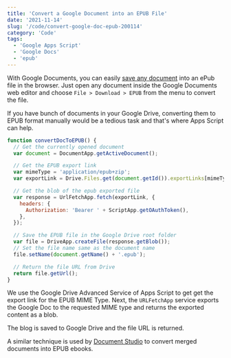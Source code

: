 ```yaml
---
title: 'Convert a Google Document into an EPUB File'
date: '2021-11-14'
slug: '/code/convert-google-doc-epub-200114'
category: 'Code'
tags:
  - 'Google Apps Script'
  - 'Google Docs'
  - 'epub'
---
```


With Google Documents, you can easily [save any document](/internet/convert-docs-to-epub-ebooks/29103/) into an ePub file in the browser. Just open any document inside the Google Documents web editor and choose `File > Download > EPUB` from the menu to convert the file.

If you have bunch of documents in your Google Drive, converting them to EPUB format manually would be a tedious task and that's where Apps Script can help.

```javascript
function convertDocToEPUB() {
  // Get the currently opened document
  var document = DocumentApp.getActiveDocument();

  // Get the EPUB export link
  var mimeType = 'application/epub+zip';
  var exportLink = Drive.Files.get(document.getId()).exportLinks[mimeType];

  // Get the blob of the epub exported file
  var response = UrlFetchApp.fetch(exportLink, {
    headers: {
      Authorization: 'Bearer ' + ScriptApp.getOAuthToken(),
    },
  });

  // Save the EPUB file in the Google Drive root folder
  var file = DriveApp.createFile(response.getBlob());
  // Set the file name same as the document name
  file.setName(document.getName() + '.epub');

  // Return the file URL from Drive
  return file.getUrl();
}
```

We use the Google Drive Advanced Service of Apps Script to get get the export link for the EPUB MIME Type. Next, the `URLFetchApp` service exports the Google Doc to the requested MIME type and returns the exported content as a blob.

The blog is saved to Google Drive and the file URL is returned.

A similar technique is used by [Document Studio](https://digitalinspiration.com/docs/document-studio) to convert merged documents into EPUB ebooks.
